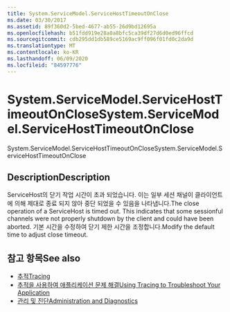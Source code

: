 ```yaml
---
title: System.ServiceModel.ServiceHostTimeoutOnClose
ms.date: 03/30/2017
ms.assetid: 89f360d2-5bed-4677-ab55-26d9bd12695a
ms.openlocfilehash: b51fdd919e28a0a8bfc5ca39df27d6d0ed96ffcd
ms.sourcegitcommit: cdb295dd1db589ce5169ac9ff096f01fd0c2da9d
ms.translationtype: MT
ms.contentlocale: ko-KR
ms.lasthandoff: 06/09/2020
ms.locfileid: "84597776"
---
```

# <a name="systemservicemodelservicehosttimeoutonclose"></a><span data-ttu-id="270bb-102">System.ServiceModel.ServiceHostTimeoutOnClose</span><span class="sxs-lookup"><span data-stu-id="270bb-102">System.ServiceModel.ServiceHostTimeoutOnClose</span></span>
<span data-ttu-id="270bb-103">System.ServiceModel.ServiceHostTimeoutOnClose</span><span class="sxs-lookup"><span data-stu-id="270bb-103">System.ServiceModel.ServiceHostTimeoutOnClose</span></span>  
  
## <a name="description"></a><span data-ttu-id="270bb-104">Description</span><span class="sxs-lookup"><span data-stu-id="270bb-104">Description</span></span>  
 <span data-ttu-id="270bb-105">ServiceHost의 닫기 작업 시간이 초과 되었습니다. 이는 일부 세션 채널이 클라이언트에 의해 제대로 종료 되지 않아 중단 되었을 수 있음을 나타냅니다.</span><span class="sxs-lookup"><span data-stu-id="270bb-105">The close operation of a ServiceHost is timed out. This indicates that some sessionful channels were not properly shutdown by the client and could have been aborted.</span></span> <span data-ttu-id="270bb-106">기본 시간을 수정하여 닫기 제한 시간을 조정합니다.</span><span class="sxs-lookup"><span data-stu-id="270bb-106">Modify the default time to adjust close timeout.</span></span>  
  
## <a name="see-also"></a><span data-ttu-id="270bb-107">참고 항목</span><span class="sxs-lookup"><span data-stu-id="270bb-107">See also</span></span>

- [<span data-ttu-id="270bb-108">추적</span><span class="sxs-lookup"><span data-stu-id="270bb-108">Tracing</span></span>](index.md)
- [<span data-ttu-id="270bb-109">추적을 사용하여 애플리케이션 문제 해결</span><span class="sxs-lookup"><span data-stu-id="270bb-109">Using Tracing to Troubleshoot Your Application</span></span>](using-tracing-to-troubleshoot-your-application.md)
- [<span data-ttu-id="270bb-110">관리 및 진단</span><span class="sxs-lookup"><span data-stu-id="270bb-110">Administration and Diagnostics</span></span>](../index.md)
